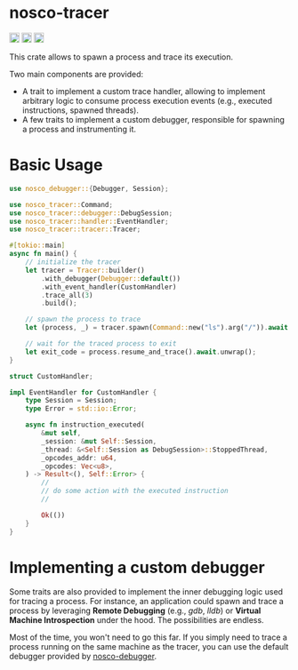 nosco-tracer
============

[<img alt="version" src="https://img.shields.io/crates/v/nosco-tracer.svg?style=for-the-badge&color=fc8d62&logo=rust" height="18">](https://crates.io/crates/nosco-tracer)
[<img alt="doc" src="https://img.shields.io/badge/docs.rs-nosco--tracer-66c2a5?style=for-the-badge&labelColor=555555&logo=docs.rs" height="18">](https://docs.rs/nosco-tracer)
[<img alt="msrv" src="https://img.shields.io/crates/msrv/nosco-tracer.svg?style=for-the-badge&color=lightgray" height="18">](https://blog.rust-lang.org/2024/10/17/Rust-1.82.0.html)

This crate allows to spawn a process and trace its execution.

Two main components are provided:
- A trait to implement a custom trace handler, allowing to implement
  arbitrary logic to consume process execution events (e.g., executed
  instructions, spawned threads).
- A few traits to implement a custom debugger, responsible for spawning a
  process and instrumenting it.

# Basic Usage

```rust
use nosco_debugger::{Debugger, Session};

use nosco_tracer::Command;
use nosco_tracer::debugger::DebugSession;
use nosco_tracer::handler::EventHandler;
use nosco_tracer::tracer::Tracer;

#[tokio::main]
async fn main() {
    // initialize the tracer
    let tracer = Tracer::builder()
        .with_debugger(Debugger::default())
        .with_event_handler(CustomHandler)
        .trace_all(3)
        .build();

    // spawn the process to trace
    let (process, _) = tracer.spawn(Command::new("ls").arg("/")).await.unwrap();

    // wait for the traced process to exit
    let exit_code = process.resume_and_trace().await.unwrap();
}

struct CustomHandler;

impl EventHandler for CustomHandler {
    type Session = Session;
    type Error = std::io::Error;

    async fn instruction_executed(
        &mut self,
        _session: &mut Self::Session,
        _thread: &<Self::Session as DebugSession>::StoppedThread,
        _opcodes_addr: u64,
        _opcodes: Vec<u8>,
    ) -> Result<(), Self::Error> {
        //
        // do some action with the executed instruction
        //

        Ok(())
    }
}
```

# Implementing a custom debugger

Some traits are also provided to implement the inner debugging logic used for
tracing a process. For instance, an application could spawn and trace a process
by leveraging **Remote Debugging** (e.g., *gdb*, *lldb*) or **Virtual Machine
Introspection** under the hood. The possibilities are endless.

Most of the time, you won't need to go this far. If you simply need to trace
a process running on the same machine as the tracer, you can use the
default debugger provided by [nosco-debugger].

[nosco-debugger]: ../nosco-debugger/README.md

